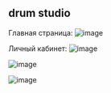## drum studio

Главная страница:
![image](https://github.com/AnnaBel05/vkr-drums/assets/79002614/97a10008-f1cf-4ca6-b5be-43cf3e79b884)

Личный кабинет:
![image](https://github.com/AnnaBel05/vkr-drums/assets/79002614/905a94eb-5ce8-41af-9103-a2cd9061d054)

![image](https://user-images.githubusercontent.com/79002614/235185381-7924da69-fd79-48f4-91fd-a020d4190e8f.png)

![image](https://user-images.githubusercontent.com/79002614/235185859-7f422fbd-51c4-47db-8087-8329f227b9e3.png)

